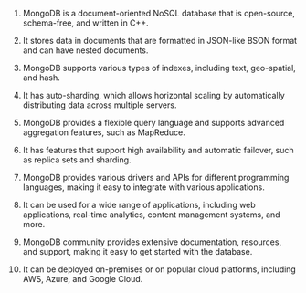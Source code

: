

1. MongoDB is a document-oriented NoSQL database that is open-source, schema-free, and written in C++.

2. It stores data in documents that are formatted in JSON-like BSON format and can have nested documents.

3. MongoDB supports various types of indexes, including text, geo-spatial, and hash.

4. It has auto-sharding, which allows horizontal scaling by automatically distributing data across multiple servers.

5. MongoDB provides a flexible query language and supports advanced aggregation features, such as MapReduce.

6. It has features that support high availability and automatic failover, such as replica sets and sharding.

7. MongoDB provides various drivers and APIs for different programming languages, making it easy to integrate with various applications.

8. It can be used for a wide range of applications, including web applications, real-time analytics, content management systems, and more. 

9. MongoDB community provides extensive documentation, resources, and support, making it easy to get started with the database. 

10. It can be deployed on-premises or on popular cloud platforms, including AWS, Azure, and Google Cloud.